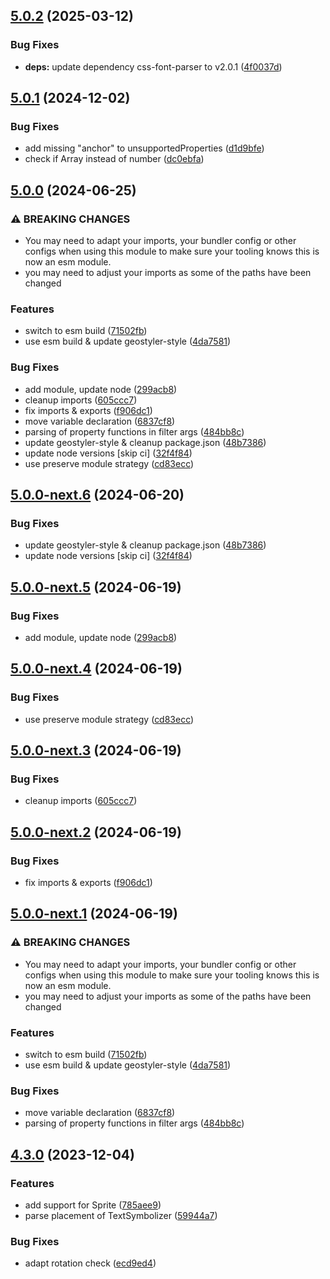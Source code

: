 ## [5.0.2](https://github.com/geostyler/geostyler-openlayers-parser/compare/v5.0.1...v5.0.2) (2025-03-12)

### Bug Fixes

* **deps:** update dependency css-font-parser to v2.0.1 ([4f0037d](https://github.com/geostyler/geostyler-openlayers-parser/commit/4f0037d91beabf44d3b186075c6c4a9a54c10c86))

## [5.0.1](https://github.com/geostyler/geostyler-openlayers-parser/compare/v5.0.0...v5.0.1) (2024-12-02)


### Bug Fixes

* add missing "anchor" to unsupportedProperties ([d1d9bfe](https://github.com/geostyler/geostyler-openlayers-parser/commit/d1d9bfecac5371e9840c65141867805777746424))
* check if Array instead of number ([dc0ebfa](https://github.com/geostyler/geostyler-openlayers-parser/commit/dc0ebfa35333b0c683c49bf5fd0c765211d5626c))

## [5.0.0](https://github.com/geostyler/geostyler-openlayers-parser/compare/v4.3.0...v5.0.0) (2024-06-25)


### ⚠ BREAKING CHANGES

* You may need to adapt your imports, your bundler
config or other configs when using this module to make sure your
tooling knows this is now an esm module.
* you may need to adjust your imports as some
of the paths have been changed

### Features

* switch to esm build ([71502fb](https://github.com/geostyler/geostyler-openlayers-parser/commit/71502fbd32d7c7bf21dd2308ec036da2dc646465))
* use esm build & update geostyler-style ([4da7581](https://github.com/geostyler/geostyler-openlayers-parser/commit/4da75810f52cc62a99b9c84532f16b1b39d10475))


### Bug Fixes

* add module, update node ([299acb8](https://github.com/geostyler/geostyler-openlayers-parser/commit/299acb86394091bc7cea00d6be9ee935f22bd0a7))
* cleanup imports ([605ccc7](https://github.com/geostyler/geostyler-openlayers-parser/commit/605ccc78159aaf38d36f6b864125a1f70d3dcdd7))
* fix imports & exports ([f906dc1](https://github.com/geostyler/geostyler-openlayers-parser/commit/f906dc13836ca45b8e1245efe1d53cdd8e3dff5e))
* move variable declaration ([6837cf8](https://github.com/geostyler/geostyler-openlayers-parser/commit/6837cf88d9b1f6e4761885e313a071c3396e99da))
* parsing of property functions in filter args ([484bb8c](https://github.com/geostyler/geostyler-openlayers-parser/commit/484bb8cda05d81d63afe654974af3cdb5c5701ca))
* update geostyler-style & cleanup package.json ([48b7386](https://github.com/geostyler/geostyler-openlayers-parser/commit/48b7386b2ce7a557ca2dc0c6c37c3ca04f30df1c))
* update node versions [skip ci] ([32f4f84](https://github.com/geostyler/geostyler-openlayers-parser/commit/32f4f841909841340ca3c5245cbc9b2cf0e2b65a))
* use preserve module strategy ([cd83ecc](https://github.com/geostyler/geostyler-openlayers-parser/commit/cd83ecc80312a11ded64d10715237ef7f4cb2513))

## [5.0.0-next.6](https://github.com/geostyler/geostyler-openlayers-parser/compare/v5.0.0-next.5...v5.0.0-next.6) (2024-06-20)


### Bug Fixes

* update geostyler-style & cleanup package.json ([48b7386](https://github.com/geostyler/geostyler-openlayers-parser/commit/48b7386b2ce7a557ca2dc0c6c37c3ca04f30df1c))
* update node versions [skip ci] ([32f4f84](https://github.com/geostyler/geostyler-openlayers-parser/commit/32f4f841909841340ca3c5245cbc9b2cf0e2b65a))

## [5.0.0-next.5](https://github.com/geostyler/geostyler-openlayers-parser/compare/v5.0.0-next.4...v5.0.0-next.5) (2024-06-19)


### Bug Fixes

* add module, update node ([299acb8](https://github.com/geostyler/geostyler-openlayers-parser/commit/299acb86394091bc7cea00d6be9ee935f22bd0a7))

## [5.0.0-next.4](https://github.com/geostyler/geostyler-openlayers-parser/compare/v5.0.0-next.3...v5.0.0-next.4) (2024-06-19)


### Bug Fixes

* use preserve module strategy ([cd83ecc](https://github.com/geostyler/geostyler-openlayers-parser/commit/cd83ecc80312a11ded64d10715237ef7f4cb2513))

## [5.0.0-next.3](https://github.com/geostyler/geostyler-openlayers-parser/compare/v5.0.0-next.2...v5.0.0-next.3) (2024-06-19)


### Bug Fixes

* cleanup imports ([605ccc7](https://github.com/geostyler/geostyler-openlayers-parser/commit/605ccc78159aaf38d36f6b864125a1f70d3dcdd7))

## [5.0.0-next.2](https://github.com/geostyler/geostyler-openlayers-parser/compare/v5.0.0-next.1...v5.0.0-next.2) (2024-06-19)


### Bug Fixes

* fix imports & exports ([f906dc1](https://github.com/geostyler/geostyler-openlayers-parser/commit/f906dc13836ca45b8e1245efe1d53cdd8e3dff5e))

## [5.0.0-next.1](https://github.com/geostyler/geostyler-openlayers-parser/compare/v4.3.0...v5.0.0-next.1) (2024-06-19)


### ⚠ BREAKING CHANGES

* You may need to adapt your imports, your bundler
config or other configs when using this module to make sure your
tooling knows this is now an esm module.
* you may need to adjust your imports as some
of the paths have been changed

### Features

* switch to esm build ([71502fb](https://github.com/geostyler/geostyler-openlayers-parser/commit/71502fbd32d7c7bf21dd2308ec036da2dc646465))
* use esm build & update geostyler-style ([4da7581](https://github.com/geostyler/geostyler-openlayers-parser/commit/4da75810f52cc62a99b9c84532f16b1b39d10475))


### Bug Fixes

* move variable declaration ([6837cf8](https://github.com/geostyler/geostyler-openlayers-parser/commit/6837cf88d9b1f6e4761885e313a071c3396e99da))
* parsing of property functions in filter args ([484bb8c](https://github.com/geostyler/geostyler-openlayers-parser/commit/484bb8cda05d81d63afe654974af3cdb5c5701ca))

## [4.3.0](https://github.com/geostyler/geostyler-openlayers-parser/compare/v4.2.1...v4.3.0) (2023-12-04)


### Features

* add support for Sprite ([785aee9](https://github.com/geostyler/geostyler-openlayers-parser/commit/785aee926d9e9fed0e05183fc6ad289ce5cf9845))
* parse placement of TextSymbolizer  ([59944a7](https://github.com/geostyler/geostyler-openlayers-parser/commit/59944a7c0acc3dee40eb8924b7c0ae464a9c0d74))


### Bug Fixes

* adapt rotation check ([ecd9ed4](https://github.com/geostyler/geostyler-openlayers-parser/commit/ecd9ed450298ac6e65cfee96b1f4dec7548ac79d))
